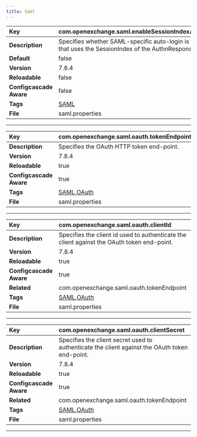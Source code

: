 ```yaml
---
title: Saml
---
```


| __Key__ | com.openexchange.saml.enableSessionIndexAutoLogin |
|:----------------|:--------|
| __Description__ | Specifies whether SAML-specific auto-login is enabled, that uses the SessionIndex of the AuthnResponse.<br> |
| __Default__ | false |
| __Version__ | 7.8.4 |
| __Reloadable__ | false |
| __Configcascade Aware__ | false |
| __Tags__ | <a href="https://documentation.open-xchange.com/latest/middleware/configuration/tags/SAML.html">SAML</a> |
| __File__ | saml.properties |

---
| __Key__ | com.openexchange.saml.oauth.tokenEndpoint |
|:----------------|:--------|
| __Description__ | Specifies the OAuth HTTP token end-point.<br> |
| __Version__ | 7.8.4 |
| __Reloadable__ | true |
| __Configcascade Aware__ | true |
| __Tags__ | <a href="https://documentation.open-xchange.com/latest/middleware/configuration/tags/SAML.html">SAML</a>,<a href="https://documentation.open-xchange.com/latest/middleware/configuration/tags/OAuth.html">OAuth</a> |
| __File__ | saml.properties |

---
| __Key__ | com.openexchange.saml.oauth.clientId |
|:----------------|:--------|
| __Description__ | Specifies the client id used to authenticate the client against the OAuth token end-point.<br> |
| __Version__ | 7.8.4 |
| __Reloadable__ | true |
| __Configcascade Aware__ | true |
| __Related__ | com.openexchange.saml.oauth.tokenEndpoint |
| __Tags__ | <a href="https://documentation.open-xchange.com/latest/middleware/configuration/tags/SAML.html">SAML</a>,<a href="https://documentation.open-xchange.com/latest/middleware/configuration/tags/OAuth.html">OAuth</a> |
| __File__ | saml.properties |

---
| __Key__ | com.openexchange.saml.oauth.clientSecret |
|:----------------|:--------|
| __Description__ | Specifies the client secret used to authenticate the client against the OAuth token end-point.<br> |
| __Version__ | 7.8.4 |
| __Reloadable__ | true |
| __Configcascade Aware__ | true |
| __Related__ | com.openexchange.saml.oauth.tokenEndpoint |
| __Tags__ | <a href="https://documentation.open-xchange.com/latest/middleware/configuration/tags/SAML.html">SAML</a>,<a href="https://documentation.open-xchange.com/latest/middleware/configuration/tags/OAuth.html">OAuth</a> |
| __File__ | saml.properties |

---

